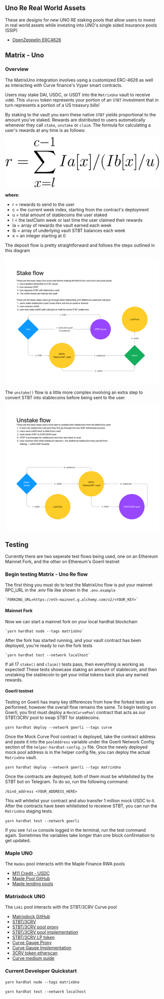 ## Uno Re Real World Assets

These are designs for new UNO RE staking pools that allow users to invest in real world assets while investing into UNO's single sided insurance pools (SSIP)

- [OpenZeppelin ERC4626](https://github.com/OpenZeppelin/openzeppelin-contracts/blob/master/contracts/token/ERC20/extensions/ERC4626.sol)

## Matrix - Uno

### Overview

The MatrixUno integration involves using a customized ERC-4626 as well as interacting with Curve finance's Vyper smart contracts.

Users may stake DAI, USDC, or USDT into the `MatrixUno` vault to receive `xUNO`. This `shares` token represents your portion of an `STBT` investment that in turn represents a portion of a US treasury bills!

By staking to the vault you earn these native `STBT` yields proportional to the amount you've staked. Rewards are distributed to users automatically whenever they call `stake`, `unstake` or `claim`. The formula for calculating a user's rewards at any time is as follows:

![](images/formula.svg)

**where**:

- r = rewards to send to the user
- c = the current week index, starting from the contract's deployment
- u = total amount of stablecoins the user staked
- l = the lastClaim week or last time the user claimed their rewards
- Ia = array of rewards the vault earned each week
- Ib = array of underlying vault STBT balances each week
- x = an integer starting at 0

The deposit flow is pretty straightforward and follows the steps outlined in this diagram

![](images/stake_diagram.png)

The `unstake()` flow is a little more complex involving an extra step to convert STBT into stablecoins before being sent to the user

![](images/unstake_diagram.png)

## Testing

Currently there are two seperate test flows being used, one on an Ethereum Mainnet Fork, and the other on Ethereum's Goerli testnet

### Begin testing Matrix - Uno Re flow

The first thing you must do to test the MatrixUno flow is put your mainnet RPC_URL in the .env file like shown in the `.env.example`

    `FORKING_URL=https://eth-mainnet.g.alchemy.com/v2/<YOUR_KEY>`

#### Mainnet Fork

Now we can start a mainnet fork on your local hardhat blockchain

    `yarn hardhat node --tags matrixUno`

After the fork has started running, and your vault contract has been deployed, you're ready to run the fork tests

    `yarn hardhat test --network localhost`

If all 17 `stake()` and `claim()` tests pass, then everything is working as expected! These tests showcase staking an amount of stablecoin,
and then unstaking the stablecoin to get your initial tokens back plus any earned rewards.

#### Goerli testnet

Testing on Goerli has many key differences from how the forked tests are performed, however the overall flow remains the same. To begin testing on Goerli, you first must deploy a `MockCurvePool` contract that acts as our STBT/3CRV pool to swap STBT for stablecoins.

`yarn hardhat deploy --network goerli --tags curve`

Once the Mock Curve Pool contract is deployed, take the contract address and paste it into the `poolAddress` variable under the Goerli Network Config section of the `helper-hardhat-config.js` file. Once the newly deployed mock pool address is in the helper config file, you can deploy the actual `MatrixUno` vault.

`yarn hardhat deploy --network goerli --tags matrixUno`

Once the contracts are deployed, both of them must be whitelisted by the STBT bot on Telegram. To do so, run the following command:

`/bind_address <YOUR_ADDRESS_HERE>`

This will whitelist your contract and also transfer 1 million mock USDC to it. After the contracts have been whitelisted to receieve STBT, you can run the `MatrixUno` staging tests.

`yarn hardhat test --network goerli`

If you see `false` console logged in the terminal, run the test command again. Sometimes the variables take longer than one block confirmation to get updated.

### Maple UNO

The `Hades` pool interacts with the Maple Finance RWA pools

- [M11 Credit - USDC](https://app.maple.finance/#/v2/lend/pool/0xd3cd37a7299b963bbc69592e5ba933388f70dc88)
- [Maple Pool GitHub](https://github.com/maple-labs/pool-v2)
- [Maple lending pools](https://app.maple.finance/#/v2/lend)

### Matrixdock UNO

The `Loki` pool interacts with the STBT/3CRV Curve pool

- [Matrixdock GitHub](https://github.com/Matrixdock-STBT/STBT-contracts)
- [STBT/3CRV](https://curve.fi/#/ethereum/pools/factory-v2-279/deposit)
- [STBT/3CRV pool proxy](https://etherscan.io/address/0x892D701d94a43bDBCB5eA28891DaCA2Fa22A690b#code)
- [STBT/3CRV pool implementation](https://etherscan.io/address/0x55aa9bf126bcabf0bdc17fa9e39ec9239e1ce7a9#code)
- [STBT/3CRV LP token](https://etherscan.io/token/0x892d701d94a43bdbcb5ea28891daca2fa22a690b?a=0x4b6911e1ae9519640d417ace509b9928d2f8377b)
- [Curve Gauge Proxy](https://etherscan.io/address/0x4b6911e1ae9519640d417ace509b9928d2f8377b#code)
- [Curve Gauge Implementation](https://etherscan.io/address/0x5ae854b098727a9f1603a1e21c50d52dc834d846#code)
- [3CRV token etherscan](https://etherscan.io/token/0x6c3f90f043a72fa612cbac8115ee7e52bde6e490)
- [Curve medium guide](https://betterprogramming.pub/how-to-integrate-the-curve-fi-protocol-into-your-defi-protocol-e1d4c43f716d)

### Current Developer Quickstart

`yarn hardhat node --tags matrixUno`

`yarn hardhat test --network localhost`
